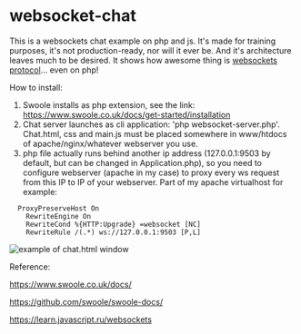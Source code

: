 # websocket-chat
This is a websockets chat example on php and js. It's made for training purposes, it's not production-ready, nor will it ever be. And it's architecture leaves much to be desired. It shows how awesome thing is [websockets protocol](http://google.com)... even on php!

How to install:
1. Swoole installs as php extension, see the link: https://www.swoole.co.uk/docs/get-started/installation
2. Chat server launches as cli application: 'php websocket-server.php'. Chat.html, css and main.js must be placed somewhere in www/htdocs of apache/nginx/whatever webserver you use.
3. php file actually runs behind another ip address (127.0.0.1:9503 by default, but can be changed in Application.php), so you need to configure webserver (apache in my case) to proxy every ws request from this IP to IP of your webserver.
Part of my apache virtualhost for example:

```
  ProxyPreserveHost On
	RewriteEngine On
	RewriteCond %{HTTP:Upgrade} =websocket [NC]
	RewriteRule /(.*) ws://127.0.0.1:9503 [P,L]
```

![example of chat.html window](https://i.imgur.com/C0PnYsh.png)

Reference:

https://www.swoole.co.uk/docs/

https://github.com/swoole/swoole-docs/

https://learn.javascript.ru/websockets

